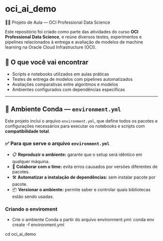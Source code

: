 # oci_ai_demo

👨‍🏫 Projeto de Aula — OCI Professional Data Science

Este repositório foi criado como parte das atividades do curso **OCI Professional Data Science**, e reúne diversos testes, experimentos e pipelines relacionados à entrega e avaliação de modelos de machine learning na Oracle Cloud Infrastructure (OCI).

## 📂 O que você vai encontrar

- Scripts e notebooks utilizados em aulas práticas
- Testes de entrega de modelos com pipelines automatizados
- Avaliações comparativas entre algoritmos e modelos
- Ambientes configurados com dependências específicas

---

## 🧪 Ambiente Conda — `environment.yml`

Este projeto inclui o arquivo `environment.yml`, que define todos os pacotes e configurações necessários para executar os notebooks e scripts com **compatibilidade total**.

### ✅ Para que serve o arquivo `environment.yml`

- 📋 **Reproduzir o ambiente:** garante que o setup será idêntico em qualquer máquina.
- 🤝 **Colaborar com o time:** evita erros causados por versões diferentes de pacotes.
- 🛠️ **Automatizar a instalação de dependências:** sem instalar pacote por pacote.
- 📦 **Versionar o ambiente:** permite saber e controlar quais bibliotecas estão sendo usadas.

### Criando o enviroment
- Crie o ambiente Conda a partir do arquivo environment.yml:
conda env create -f environment.yml


cd oci_ai_demo
###
